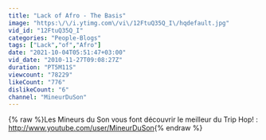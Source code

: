 ```yaml
---
title: "Lack of Afro - The Basis"
image: "https:\/\/i.ytimg.com\/vi\/12FtuQ35Q_I\/hqdefault.jpg"
vid_id: "12FtuQ35Q_I"
categories: "People-Blogs"
tags: ["Lack","of","Afro"]
date: "2021-10-04T05:51:47+03:00"
vid_date: "2010-11-27T09:08:27Z"
duration: "PT5M11S"
viewcount: "78229"
likeCount: "776"
dislikeCount: "6"
channel: "MineurDuSon"
---
```

{% raw %}Les Mineurs du Son vous font découvrir le meilleur du Trip Hop! : <a rel="nofollow" target="blank" href="http://www.youtube.com/user/MineurDuSon">http://www.youtube.com/user/MineurDuSon</a>{% endraw %}
